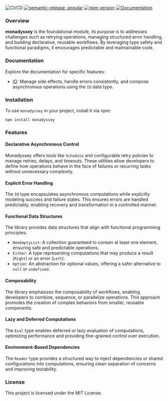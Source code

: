 ![CI/CD](https://github.com/gabriel-bornea/monadyssey/actions/workflows/release.yml/badge.svg)
[![semantic-release: angular](https://img.shields.io/badge/semantic--release-angular-e10079?logo=semantic-release)](https://github.com/semantic-release/semantic-release)
[![npm version](https://img.shields.io/npm/v/monadyssey.svg)](https://www.npmjs.com/package/monadyssey)
[![Documentation](https://img.shields.io/badge/docs-online-brightgreen)](docs/monadyssey-core)

### Overview

**monadyssey** is the foundational module, its purpose is to addresses challenges such as retrying operations, managing 
structured error handling, and building declarative, reusable workflows. By leveraging type safety and functional 
paradigms, it encourages predictable and maintainable code.

### Documentation

Explore the documentation for specific features:

- [IO](docs/monadyssey-core/io.md): Manage side effects, handle errors consistently, and compose asynchronous operations using the `IO` data type.

### Installation

To use `monadyssey` in your project, install it via npm:

```
npm install monadyssey
```

### Features

#### Declarative Asynchronous Control

Monadyssey offers tools like `Schedule` and configurable retry policies to manage retries, delays, and timeouts. These 
utilities allow developers to define how operations behave in the face of failures or recurring tasks without 
unnecessary complexity.

#### Explicit Error Handling

The `IO` type encapsulates asynchronous computations while explicitly modeling success and failure states. This 
ensures errors are handled predictably, enabling recovery and transformation in a controlled manner.

#### Functional Data Structures

The library provides data structures that align with functional programming principles:

* `NonEmptyList`: A collection guaranteed to contain at least one element, ensuring safe and predictable operations.
* `Either`: A type representing computations that may produce a result (`Right`) or an error (`Left`).
* `Option`: An abstraction for optional values, offering a safer alternative to `null` or `undefined`.

#### Composability

The library emphasizes the composability of workflows, enabling developers to combine, sequence, or parallelize 
operations. This approach promotes the creation of complex behaviors from smaller, reusable components.

#### Lazy and Deferred Computations

The `Eval` type enables deferred or lazy evaluation of computations, optimizing performance and providing 
fine-grained control over execution.

#### Environment-Based Dependencies

The `Reader` type provides a structured way to inject dependencies or shared configurations into computations, ensuring 
clean separation of concerns and improving testability.

### License

This project is licensed under the MIT License.
